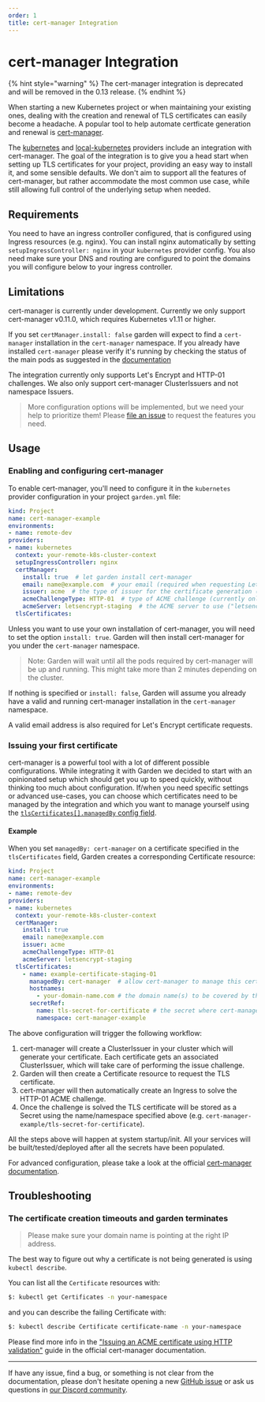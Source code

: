 ```yaml
---
order: 1
title: cert-manager Integration
---
```


# cert-manager Integration

{% hint style="warning" %}
The cert-manager integration is deprecated and will be removed in the 0.13 release.
{% endhint %}

When starting a new Kubernetes project or when maintaining your existing ones, dealing with the creation and renewal of TLS certificates can easily become a headache. A popular tool to help automate certficate generation and renewal is [cert-manager](https://github.com/jetstack/cert-manager).

The [kubernetes](../k8s-plugins/remote-k8s/README.md) and [local-kubernetes](../k8s-plugins/local-k8s/README.md) providers include an integration with cert-manager. The goal of the integration is to give you a head start when setting up TLS certificates for your project, providing an easy way to install it, and some sensible defaults.
We don't aim to support all the features of cert-manager, but rather accommodate the most common use case, while still allowing full control of the underlying setup when needed.

## Requirements

You need to have an ingress controller configured, that is configured using Ingress resources (e.g. nginx). You can install nginx automatically by setting `setupIngressController: nginx` in your `kubernetes` provider config.
You also need make sure your DNS and routing are configured to point the domains you will configure below to your ingress controller.

## Limitations

cert-manager is currently under development. Currently we only support cert-manager v0.11.0, which requires Kubernetes v1.11 or higher.

If you set `certManager.install: false` garden will expect to find a `cert-manager` installation in the `cert-manager` namespace.
If you already have installed `cert-manager` please verify it's running by checking the status of the main pods as suggested in the [documentation](https://cert-manager.io/docs/installation/verify/)

The integration currently only supports Let's Encrypt and HTTP-01 challenges. We also only support cert-manager ClusterIssuers and not namespace Issuers.

> More configuration options will be implemented, but we need your help to prioritize them! Please [file an issue](https://github.com/garden-io/garden/issues) to request the features you need.

## Usage

### Enabling and configuring cert-manager

To enable cert-manager, you'll need to configure it in the `kubernetes` provider configuration in your project `garden.yml` file:

```yaml
kind: Project
name: cert-manager-example
environments:
- name: remote-dev
providers:
- name: kubernetes
  context: your-remote-k8s-cluster-context
  setupIngressController: nginx
  certManager:
    install: true  # let garden install cert-manager
    email: name@example.com  # your email (required when requesting Let's Encrypt certificates)
    issuer: acme  # the type of issuer for the certificate generation (currently only Let's Encrypt ACME is supported)
    acmeChallengeType: HTTP-01  # type of ACME challenge (currently only "HTTP-01" is supported)
    acmeServer: letsencrypt-staging  # the ACME server to use ("letsencrypt-staging" or "letsencrypt-prod")
  tlsCertificates:
```

Unless you want to use your own installation of cert-manager, you will need to set the option `install: true`. Garden will then install cert-manager for you under the `cert-manager` namespace.

> Note: Garden will wait until all the pods required by cert-manager will be up and running. This might take more than 2 minutes depending on the cluster.

If nothing is specified or `install: false`, Garden will assume you already have a valid and running cert-manager installation in the `cert-manager` namespace.

A valid email address is also required for Let's Encrypt certificate requests.

### Issuing your first certificate

cert-manager is a powerful tool with a lot of different possible configurations. While integrating it with Garden we decided to start with an opinionated setup which should get you up to speed quickly, without thinking too much about configuration.
If/when you need specific settings or advanced use-cases, you can choose which certificates need to be managed by the integration and which you want to manage yourself using the [`tlsCertificates[].managedBy` config field](../reference/providers/kubernetes.md#providerstlscertificatesmanagedby).

#### Example

When you set `managedBy: cert-manager` on a certificate specified in the `tlsCertificates` field, Garden creates a corresponding Certificate resource:

```yaml
kind: Project
name: cert-manager-example
environments:
- name: remote-dev
providers:
- name: kubernetes
  context: your-remote-k8s-cluster-context
  certManager:
    install: true
    email: name@example.com
    issuer: acme
    acmeChallengeType: HTTP-01
    acmeServer: letsencrypt-staging
  tlsCertificates:
    - name: example-certificate-staging-01
      managedBy: cert-manager  # allow cert-manager to manage this certificate
      hostnames:
        - your-domain-name.com # the domain name(s) to be covered by the certificate
      secretRef:
        name: tls-secret-for-certificate # the secret where cert-manager will store the TLS certificate once it's generated
        namespace: cert-manager-example
```

The above configuration will trigger the following workflow:

1. cert-manager will create a ClusterIssuer in your cluster which will generate your certificate. Each certificate gets an associated ClusterIssuer, which will take care of performing the issue challenge.
2. Garden will then create a Certificate resource to request the TLS certificate.
3. cert-manager will then automatically create an Ingress to solve the HTTP-01 ACME challenge.
4. Once the challenge is solved the TLS certificate will be stored as a Secret using the name/namespace specified above (e.g. `cert-manager-example/tls-secret-for-certificate`).

All the steps above will happen at system startup/init. All your services will be built/tested/deployed after all the secrets have been populated.

For advanced configuration, please take a look at the official [cert-manager documentation](https://cert-manager.io/docs/usage/).

## Troubleshooting

### The certificate creation timeouts and garden terminates

> Please make sure your domain name is pointing at the right IP address.

The best way to figure out why a certificate is not being generated is using `kubectl describe`.

You can list all the `Certificate` resources with:

```sh
$: kubectl get Certificates -n your-namespace
```

and you can describe the failing Certificate with:

```sh
$: kubectl describe Certificate certificate-name -n your-namespace
```

Please find more info in the ["Issuing an ACME certificate using HTTP validation"](https://cert-manager.io/docs/tutorials/acme/http-validation/#issuing-an-acme-certificate-using-http-validation) guide in the official cert-manager documentation.

---

If have any issue, find a bug, or something is not clear from the documentation, please don't hesitate opening a new [GitHub issue](https://github.com/garden-io/garden/issues/new?template=BUG_REPORT.md) or ask us questions in [our Discord community](https://discord.gg/gxeuDgp6Xt).
